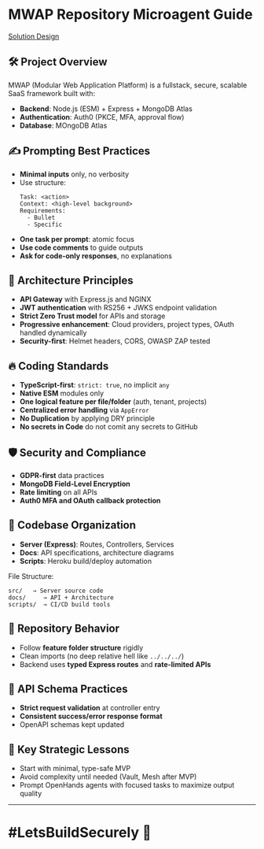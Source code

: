 # MWAP Repository Microagent Guide 

[Solution Design](../../docs/v3-architecture-reference.md)

## 🛠 Project Overview
MWAP (Modular Web Application Platform) is a fullstack, secure, scalable SaaS framework built with:
- **Backend**: Node.js (ESM) + Express + MongoDB Atlas
- **Authentication**: Auth0 (PKCE, MFA, approval flow)
- **Database**: MOngoDB Atlas

## ✍ Prompting Best Practices
- **Minimal inputs** only, no verbosity
- Use structure:
  ```
  Task: <action>
  Context: <high-level background>
  Requirements:
    - Bullet
    - Specific
  ```
- **One task per prompt**: atomic focus
- **Use code comments** to guide outputs
- **Ask for code-only responses**, no explanations

## 🏩 Architecture Principles
- **API Gateway** with Express.js and NGINX
- **JWT authentication** with RS256 + JWKS endpoint validation
- **Strict Zero Trust model** for APIs and storage
- **Progressive enhancement**: Cloud providers, project types, OAuth handled dynamically
- **Security-first**: Helmet headers, CORS, OWASP ZAP tested

## 🔥 Coding Standards
- **TypeScript-first**: `strict: true`, no implicit `any`
- **Native ESM** modules only
- **One logical feature per file/folder** (auth, tenant, projects)
- **Centralized error handling** via `AppError`
- **No Duplication** by applying DRY principle
- **No secrets in Code** do not comit any secrets to GitHub


## 🛡️ Security and Compliance
- **GDPR-first** data practices
- **MongoDB Field-Level Encryption**
- **Rate limiting** on all APIs
- **Auth0 MFA and OAuth callback protection**

## 🧹 Codebase Organization
- **Server (Express)**: Routes, Controllers, Services
- **Docs**: API specifications, architecture diagrams
- **Scripts**: Heroku build/deploy automation

File Structure:
```
src/   → Server source code
docs/     → API + Architecture
scripts/  → CI/CD build tools
```

## 🔎 Repository Behavior
- Follow **feature folder structure** rigidly
- Clean imports (no deep relative hell like `../../../`)
- Backend uses **typed Express routes** and **rate-limited APIs**

## 🔧 API Schema Practices
- **Strict request validation** at controller entry
- **Consistent success/error response format**
- OpenAPI schemas kept updated

## 🧐 Key Strategic Lessons
- Start with minimal, type-safe MVP
- Avoid complexity until needed (Vault, Mesh after MVP)
- Prompt OpenHands agents with focused tasks to maximize output quality

---

# #LetsBuildSecurely 🚀

